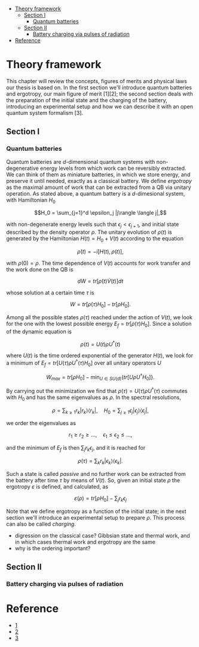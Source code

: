 <!--toc:start-->
- [Theory framework](#theory-framework)
  - [Section I](#section-i)
    - [Quantum batteries](#quantum-batteries)
  - [Section II](#section-ii)
    - [Battery charging via pulses of radiation](#battery-charging-via-pulses-of-radiation)
- [Reference](#reference)
<!--toc:end-->

# Theory framework

This chapter will review the concepts, figures of merits and physical laws our
thesis is based on. In the first section we'll introduce quantum batteries and
ergotropy, our main figure of merit [1][2]; the second section deals with the
preparation of the initial state and the charging of the battery, introducing an
experimental setup and how we can describe it with an open quantum system
formalism [3].

## Section I

### Quantum batteries

Quantum batteries are _d_-dimensional quantum systems with non-degenerative
energy levels from which work can be reversibly extracted. We can think of them
as miniature batteries, in which we store energy, and preserve it until needed,
exactly as a classical battery. We define _ergotropy_ as the maximal amount of
work that can be extracted from a QB via unitary operation.
As stated above, a quantum battery is a _d_-dimesional system, with Hamiltonian
$H_{0}$

```math
H_0 = \sum_{j=1}^d \epsilon_j |j\rangle \langle j|,
```

with non-degenerate energy levels such that $\epsilon_j < \epsilon_{j+1}$, and
initial state described by the density operator $\rho$. The unitary evolution of
$\rho(t)$ is generated by the Hamiltonian $H(t) = H_{0} + V(t)$ according to the
equation

```math
\dot{\rho}(t) = -i [H(t), \rho(t)],
```

with $\rho(0) = \rho$. The time dependence of $V(t)$ accounts for work
transfer and the work done on the QB is

```math
dW = tr[\dot{\rho}(t) \dot{V}(t)] dt
```

whose solution at a certain time $\tau$ is

```math
W = tr[\rho(\tau) H_{0}] - tr[\rho H_{0}].
```

Among all the possible states $\rho(\tau)$ reached under the action of $V(t)$,
we look for the one with the lowest possible energy $E_{f} = tr[\rho(\tau) H_{0}]$.
Since a solution of the dynamic equation is

```math
\rho(t) = U(t) \rho U^{\dagger}(t)
```

where $U(t)$ is the time ordered exponential of the generator $H(t)$, we look
for a minimum of $E_{f} = tr[U(\tau) \rho U^{\dagger}(\tau) H_{0}]$ over all
unitary operators $U$

```math
W_{max} = tr[\rho H_{0}] - \min_{U \in SU(d)} \{tr[U \rho U^{\dagger} H_{0}]\}.
```

By carrying out the minimization we find that
$\rho(\tau) = U(\tau) \rho U^{\dagger}(\tau)$
commutes with $H_{0}$ and has the same eigenvalues as
$\rho$. In the spectral resolutions,

```math
\rho = \sum_{k \geq 1} r_{k} |r_{k}\rangle \langle r_{k}|, \quad
H_0 = \sum_{j \geq 1} \epsilon_{j} |\epsilon_j\rangle \langle \epsilon_j|,
```

we order the eigenvalues as

```math
r_{1} \geq r_2 \geq \dots, \quad \epsilon_1 \leq \epsilon_2 \leq \dots,
```

and the minimum of $E_f$ is then $\sum_{j} r_k \epsilon_j$, and it is reached
for

```math
\rho(\tau) = \sum_{k} r_k |\epsilon_k\rangle \langle \epsilon_k|.
```

Such a state is called _passive_ and no further work can be extracted from the
battery after time $\tau$ by means of $V(t)$. So, given an initial state $\rho$
the ergotropy $\varepsilon$ is defined, and calculated, as

```math
\varepsilon(\rho) = tr[\rho H_{0}] - \sum_{j} r_k \epsilon_j
```
Note that we define ergotropy as a function of the initial state; in the next
section we'll introduce an experimental setup to prepare $\rho$. This process
can also be called *charging*.

- digression on the classical case? Gibbsian state and thermal work, and in
which cases thermal work and ergotropy are the same
- why is the ordering important?

## Section II
### Battery charging via pulses of radiation

# Reference

- [1](https://arxiv.org/abs/1805.05507v1)
- [2](https://arxiv.org/abs/cond-mat/0401574v1)
- [3](https://journals.aps.org/pra/abstract/10.1103/PhysRevA.102.023717)
